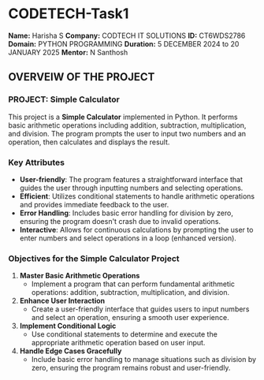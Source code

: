 # CODETECH-Task1
**Name:** Harisha S
**Company:** CODTECH IT SOLUTIONS
**ID:** CT6WDS2786
**Domain:** PYTHON PROGRAMMING
**Duration:** 5 DECEMBER 2024 to 20 JANUARY  2025
**Mentor:** N Santhosh

##    OVERVEIW OF THE PROJECT
### PROJECT: **Simple Calculator**
This project is a **Simple Calculator** implemented in Python. It performs basic arithmetic operations including addition, subtraction, multiplication, and division. 
The program prompts the user to input two numbers and an operation, then calculates and displays the result. 

### Key Attributes
- **User-friendly**: The program features a straightforward interface that guides the user through inputting numbers and selecting operations.
- **Efficient**: Utilizes conditional statements to handle arithmetic operations and provides immediate feedback to the user.
- **Error Handling**: Includes basic error handling for division by zero, ensuring the program doesn't crash due to invalid operations.
- **Interactive**: Allows for continuous calculations by prompting the user to enter numbers and select operations in a loop (enhanced version).

### Objectives for the Simple Calculator Project
1. **Master Basic Arithmetic Operations**
   - Implement a program that can perform fundamental arithmetic operations: addition, subtraction, multiplication, and division.
2. **Enhance User Interaction**
   - Create a user-friendly interface that guides users to input numbers and select an operation, ensuring a smooth user experience.
3. **Implement Conditional Logic**
   - Use conditional statements to determine and execute the appropriate arithmetic operation based on user input.
4. **Handle Edge Cases Gracefully**
   - Include basic error handling to manage situations such as division by zero, ensuring the program remains robust and user-friendly.
